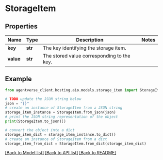# StorageItem


## Properties

Name | Type | Description | Notes
------------ | ------------- | ------------- | -------------
**key** | **str** | The key identifying the storage item. | 
**value** | **str** | The stored value corresponding to the key. | 

## Example

```python
from agentverse_client.hosting.aio.models.storage_item import StorageItem

# TODO update the JSON string below
json = "{}"
# create an instance of StorageItem from a JSON string
storage_item_instance = StorageItem.from_json(json)
# print the JSON string representation of the object
print(StorageItem.to_json())

# convert the object into a dict
storage_item_dict = storage_item_instance.to_dict()
# create an instance of StorageItem from a dict
storage_item_from_dict = StorageItem.from_dict(storage_item_dict)
```
[[Back to Model list]](../README.md#documentation-for-models) [[Back to API list]](../README.md#documentation-for-api-endpoints) [[Back to README]](../README.md)


